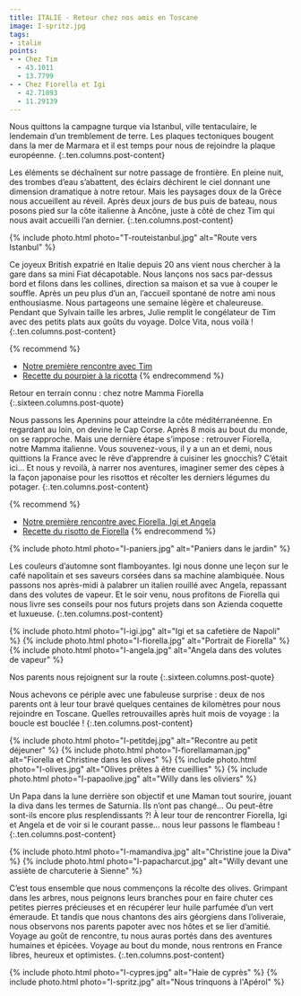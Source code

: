 ```yaml
---
title: ITALIE - Retour chez nos amis en Toscane
image: I-spritz.jpg
tags:
- italie
points:
- - Chez Tim
  - 43.1011
  - 13.7799
- - Chez Fiorella et Igi
  - 42.71893
  - 11.29139
---
```


Nous quittons la campagne turque via Istanbul, ville tentaculaire, le lendemain d’un tremblement de terre. Les plaques tectoniques bougent dans la mer de Marmara et il est temps pour nous de rejoindre la plaque européenne.
{:.ten.columns.post-content}  
<!--fin extrait-->

Les éléments se déchaînent sur notre passage de frontière. En pleine nuit, des trombes d’eau s’abattent, des éclairs déchirent le ciel donnant une dimension dramatique à notre retour. Mais les paysages doux de la Grèce nous accueillent au réveil. Après deux jours de bus puis de bateau, nous posons pied sur la côte italienne à Ancône, juste à côté de chez Tim qui nous avait accueilli l’an dernier.
{:.ten.columns.post-content}

{% include photo.html photo="T-routeistanbul.jpg" alt="Route vers Istanbul" %}

Ce joyeux British expatrié en Italie depuis 20 ans vient nous chercher à la gare dans sa mini Fiat décapotable. Nous lançons nos sacs par-dessus bord et filons dans les collines, direction sa maison et sa vue à couper le souffle. Après un peu plus d’un an, l’accueil spontané de notre ami nous enthousiasme. Nous partageons une semaine légère et chaleureuse. Pendant que Sylvain taille les arbres, Julie remplit le congélateur de Tim avec des petits plats aux goûts du voyage. Dolce Vita, nous voilà !
{:.ten.columns.post-content}

{% recommend %}
- [Notre première rencontre avec Tim](/voyages/2018/06/15/retour-italie-marche/)
- [Recette du pourpier à la ricotta](/recettes/italie_semizotu_ricotta)
{% endrecommend %}

Retour en terrain connu : chez notre Mamma Fiorella 
{:.sixteen.columns.post-quote}

Nous passons les Apennins pour atteindre la côte méditérranéenne. En regardant au loin, on devine le Cap Corse. Après 8 mois au bout du monde, on se rapproche. Mais une dernière étape s’impose : retrouver Fiorella, notre Mamma italienne. Vous souvenez-vous, il y a un an et demi, nous quittions la France avec le rêve d’apprendre à cuisiner les gnocchis? C’était ici... Et nous y revoilà, à narrer nos aventures, imaginer semer des cèpes à la façon japonaise pour les risottos et récolter les derniers légumes du potager.
{:.ten.columns.post-content}

{% recommend %}
- [Notre première rencontre avec Fiorella, Igi et Angela](/voyages/2018/05/01/toscane-fiorella-sienne/)
- [Recette du risotto de Fiorella](/recettes/italie_risotto_fiorella)
{% endrecommend %}

{% include photo.html photo="I-paniers.jpg" alt="Paniers dans le jardin" %}

Les couleurs d’automne sont flamboyantes. Igi nous donne une leçon sur le café napolitain et ses saveurs corsées dans sa machine alambiquée. Nous passons nos après-midi à palabrer un italien rouillé avec Angela, repassant dans des volutes de vapeur. Et le soir venu, nous profitons de Fiorella qui nous livre ses conseils pour nos futurs projets dans son Azienda coquette et luxueuse.
{:.ten.columns.post-content}

{% include photo.html photo="I-igi.jpg" alt="Igi et sa cafetière de Napoli" %}
{% include photo.html photo="I-fiorella.jpg" alt="Portrait de Fiorella" %}
{% include photo.html photo="I-angela.jpg" alt="Angela dans des volutes de vapeur" %}

Nos parents nous rejoignent sur la route
{:.sixteen.columns.post-quote}

Nous achevons ce périple avec une fabuleuse surprise : deux de nos parents ont à leur tour bravé quelques centaines de kilomètres pour nous rejoindre en Toscane. Quelles retrouvailles après huit mois de voyage : la boucle est bouclée !
{:.ten.columns.post-content}

{% include photo.html photo="I-petitdej.jpg" alt="Recontre au petit déjeuner" %}
{% include photo.html photo="I-fiorellamaman.jpg" alt="Fiorella et Christine dans les olives" %}
{% include photo.html photo="I-olives.jpg" alt="Olives prêtes à être cueillies" %}
{% include photo.html photo="I-papaolive.jpg" alt="Willy dans les oliviers" %}

Un Papa dans la lune derrière son objectif et une Maman tout sourire, jouant la diva dans les termes de Saturnia. Ils n’ont pas changé... Ou peut-être sont-ils encore plus resplendissants ?! À leur tour de rencontrer Fiorella, Igi et Angela et de voir si le courant passe... nous leur passons le flambeau !
{:.ten.columns.post-content}

{% include photo.html photo="I-mamandiva.jpg" alt="Christine joue la Diva" %}
{% include photo.html photo="I-papacharcut.jpg" alt="Willy devant une assiète de charcuterie à Sienne" %}

C’est tous ensemble que nous commençons la récolte des olives. Grimpant dans les arbres, nous peignons leurs branches pour en faire chuter ces petites pierres précieuses et en récupérer leur huile parfumée d’un vert émeraude. Et tandis que nous chantons des airs géorgiens dans l’oliveraie, nous observons nos parents papoter avec nos hôtes et se lier d’amitié. Voyage au goût de rencontre, tu nous auras portés dans des aventures humaines et épicées. Voyage au bout du monde, nous rentrons en France libres, heureux et optimistes.
{:.ten.columns.post-content}

{% include photo.html photo="I-cypres.jpg" alt="Haie de cyprès" %} 
{% include photo.html photo="I-spritz.jpg" alt="Nous trinquons à l'Apérol" %}
